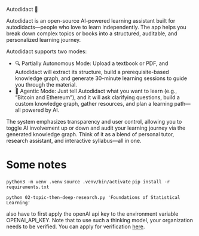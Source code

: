 Autodidact 🧠

Autodidact is an open-source AI-powered learning assistant built for autodidacts—people who love to learn independently. The app helps you break down complex topics or books into a structured, auditable, and personalized learning journey.

Autodidact supports two modes:
- 🔍 Partially Autonomous Mode: Upload a textbook or PDF, and Autodidact will extract its structure, build a prerequisite-based knowledge graph, and generate 30-minute learning sessions to guide you through the material.
- 🤖 Agentic Mode: Just tell Autodidact what you want to learn (e.g., “Bitcoin and Ethereum”), and it will ask clarifying questions, build a custom knowledge graph, gather resources, and plan a learning path—all powered by AI.

The system emphasizes transparency and user control, allowing you to toggle AI involvement up or down and audit your learning journey via the generated knowledge graph. Think of it as a blend of personal tutor, research assistant, and interactive syllabus—all in one.


# Some notes

`python3 -m venv .venv`
`source .venv/bin/activate`
`pip install -r requirements.txt`

`python 02-topic-then-deep-research.py 'Foundations of Statistical Learning'`

also have to first apply the openAI api key to the environment variable OPENAI_API_KEY. Note that to use such a thinking model, your organization needs to be verified. You can apply for verification [here]( https://platform.openai.com/settings/organization/general).